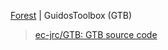 
[Forest](https://forest.jrc.ec.europa.eu/en/activities/lpa/gtb/) | GuidosToolbox (GTB)

> [ec-jrc/GTB: GTB source code](https://github.com/ec-jrc/GTB)